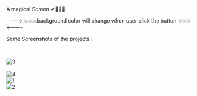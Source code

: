 A magical Screen ✔👀💥💯
 
 ----> 💥💥💥background color will change when user click the button 💥💥💥<----

Some Screenshots of the projects :

<br>


![3](https://user-images.githubusercontent.com/86140822/194050432-44a4e575-8dab-4f6d-9e50-4db8ca28ea2c.png) <br> <br>
![4](https://user-images.githubusercontent.com/86140822/194050436-234bd96c-216b-4e97-8597-12c83ac61219.png) <br>
![1](https://user-images.githubusercontent.com/86140822/194050438-26f39163-c781-4280-81e0-2c51de94f1f3.png) <br>
![2](https://user-images.githubusercontent.com/86140822/194050441-a0e9336a-b77d-4234-90f0-fe87bb343000.png)
